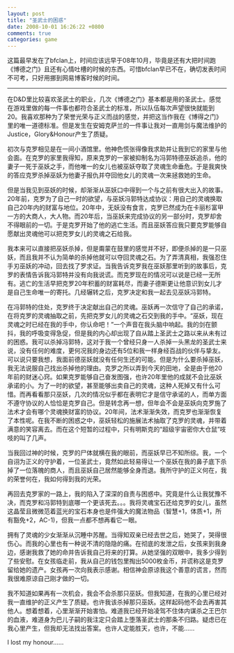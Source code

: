 ```yaml
---
layout: post
title: "圣武士的困惑"
date: 2008-10-01 16:26:22 +0800
comments: true
categories: game
---
```


这篇最早发在了bfclan上，时间应该远早于08年10月，毕竟是还有大把时间跑《博德之门》且还有心情吐槽的时候的东西。可惜bfclan早已不在，确切发表时间不可考，只好用挪到网易博客时候的时间。

***

在D&D里比较喜欢圣武士的职业，几次《博德之门》基本都是用的圣武士。感觉在游戏里做的每一件事也都符合圣武士的标准，所以队伍每次声望很快就能到 20。我喜欢那种为了荣誉光荣与正义而战的感觉，并把这当作我在《博得之门》里的唯一道德标准。但是发生在安姆克萨兰的一件事让我对一直用剑与魔法维护的 Justice，Glory&Honour产生了质疑。

初次与克罗相见是在一间小酒馆里。他神色慌张得像我求助并让我到它的家里与他会面。在克罗的家里我得知，原来克罗的一家被抑制名为冯郭特德巫妖追杀，他的妻子一死于巫妖之手，而他唯一的女儿也被巫妖夺取了灵魂生命垂危。于是我爽快的答应克罗杀掉巫妖为他妻子报仇并夺回他女儿的灵魂一次来拯救她的生命。

但是当我见到巫妖的时候，却渐渐从巫妖口中得到一个与之前有很大出入的故事。20年前，克罗为了自己一时的欲望，与巫妖冯郭特达成协议：用自己的灵魂换取自己20年内的财富与地位。20年中，无妖没有食言，克罗已然成为在卡丽杉富甲一方的大商人，大人物。而20年后，当巫妖来完成协议的另一部分时，克罗却舍不得眼前的一切。于是克罗开始了他的逃亡生活。而且巫妖答应我只要克罗能够自愿献出灵魂他可以把克罗女儿的灵魂之石给我。

我本来可以直接把巫妖杀掉，但是甭蒙在鼓里的感觉并不好，即便杀掉的是一只巫妖，而且我并不认为简单的杀掉他就可以夺回灵魂之石。为了弄清真相，我强忍住手刃巫妖的冲动，回去找了罗求证。当我告诉克罗我在巫妖那里听到的故事后，克罗的表情告诉我冯郭特并没有向我说谎。而克罗现在的情况可以说是已经一无所有。逃亡的生活早把克罗20年积蓄的财富耗尽，而妻子德斯更让他意识到女儿才是自己生命唯一的寄托。几经辗转之后，克罗决定和我一起去见巫妖冯郭特。

在冯郭特的住处，克罗终于决定献出自己的灵魂。巫妖再一次信守了自己的承诺，在将克罗的灵魂抽取之前，先把克罗女儿的灵魂之石交到我的手中。“巫妖，现在灵魂之时已经在我的手中，你认命吧！”一个声音在我头脑中响起。我的剑在颤抖，我的呼吸变得急促，但是我的内心却出现了自从踏上圣武士之路以来从未有过的困惑。我可以杀掉冯郭特，这对于我一个曾经只身一人杀掉一头黑龙的圣武士来说，没有任何的难度，更何况我的身边还有5位和我一样身经百战的伙伴与挚友。可以说只要我想，我面前德巫妖就没有任何生还的可能。但是为什么要杀掉巫妖，我无法说服自己找出杀掉他的理由。克罗之所以弄到今天的田地，全是由于他20年前的财迷心窍。如果克罗能够自己奋发图强，也许20年里他的成就不会比巫妖承诺的小。为了一时的欲望，甚至能够出卖自己的灵魂，这种人死掉又有什么可惜。而再看看那只巫妖，几次的情况似乎都在表明它才是信守承诺的人，而单方面不遵守协议的人恰恰是克罗自己。但是转念再一想，但年会不会是巫妖向克罗施了法术才会有哪个灵魂换财富的协议。20年间，法术渐渐失效，而克罗也渐渐恢复了本性呢。在我不断的困惑之中，巫妖轻松的施展法术抽取了克罗的灵魂，并带着满意的笑容离去。而在这个短暂的过程中，只有明斯克的“超级宇宙密你大仓鼠”吱吱的叫了几声。

当我回过神的时候，克罗的尸体就横在我的眼前，而巫妖早已不知所综。我，一个自诩为正义的守护着，一位圣武士，竟然如此轻易得让一个巫妖在我的鼻子底下杀掉了一位落魄的商人，而且巫妖自己居然能够全身而退。我所守护的正义何在，我的荣誉何在，我如何得到我的光荣。

再回去克罗家的一路上，我的陷入了深深的自责与困惑中。究竟是什么让我犹豫不决，而克罗和冯郭特到底哪一个更该死去。。。我将灵魂宝石还给克罗的女儿，虽然这晶莹且微微范着蓝光的宝石本身也是件强大的魔法物品（智慧+1，体质+1，所有豁免+2，AC-1)，但我一点都不想再看它一眼。

拥有了灵魂的少女渐渐从沉睡中苏醒。当得知双亲已经去世之后，她哭了，哭得很伤心。而我的心里也有一种说不清的隐隐的痛。在彻底的发泄之后，女孩来到我身边，感谢我救了她的命并告诉我自己将来的打算。从她坚强的双眼中，我多少得到了些安慰。在女孩临走前，我从自己的钱包里掏出5000枚金币，并谎称这是克罗留给她的遗产。女孩再一次向我表示感谢。相信神会原谅我这个善意的谎言，然而我很难原谅自己刚才做的一切。

我不知道如果再有一次机会，我会不会杀那只巫妖。但我知道，在我的心里已经对我一直维护的正义产生了质疑。也许我该杀掉那只巫妖。这样起码他不会去再害其他人。想着想着，心里渐渐开始害怕。难道我已经开始凌驾不住体内谋杀之王巴尔的血液，难道身为巴儿子嗣的我注定只会踏上堕落圣武士的那条不归路。疑虑已在我心里产生，但我却无法找出答案。也许人定能胜天，也许，不能……

I lost my honour……
